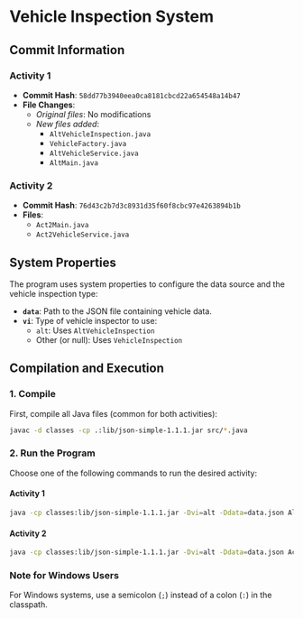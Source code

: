 # Vehicle Inspection System

## Commit Information

### Activity 1
- **Commit Hash**: `58dd77b3940eea0ca8181cbcd22a654548a14b47`
- **File Changes**:
  - *Original files*: No modifications
  - *New files added*: 
    - `AltVehicleInspection.java`
    - `VehicleFactory.java`
    - `AltVehicleService.java`
    - `AltMain.java`

### Activity 2
- **Commit Hash**: `76d43c2b7d3c8931d35f60f8cbc97e4263894b1b`
- **Files**:
  - `Act2Main.java`
  - `Act2VehicleService.java`

## System Properties
The program uses system properties to configure the data source and the vehicle inspection type:
- **`data`**: Path to the JSON file containing vehicle data.
- **`vi`**: Type of vehicle inspector to use:
  - `alt`: Uses `AltVehicleInspection`
  - Other (or null): Uses `VehicleInspection`

## Compilation and Execution

### 1. Compile
First, compile all Java files (common for both activities):
```bash
javac -d classes -cp .:lib/json-simple-1.1.1.jar src/*.java
```

### 2. Run the Program

Choose one of the following commands to run the desired activity:

#### Activity 1
```bash
java -cp classes:lib/json-simple-1.1.1.jar -Dvi=alt -Ddata=data.json AltMain
```

#### Activity 2
```bash
java -cp classes:lib/json-simple-1.1.1.jar -Dvi=alt -Ddata=data.json Act2Main
```

### Note for Windows Users
For Windows systems, use a semicolon (`;`) instead of a colon (`:`) in the classpath.